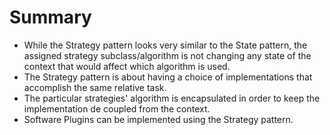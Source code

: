 # Summary

- While the Strategy pattern looks very similar to the State pattern, the assigned strategy subclass/algorithm is not changing any state of the context that would affect which algorithm is used.
- The Strategy pattern is about having a choice of implementations that accomplish the same relative task.
- The particular strategies' algorithm is encapsulated in order to keep the implementation de coupled from the context.
- Software Plugins can be implemented using the Strategy pattern.
